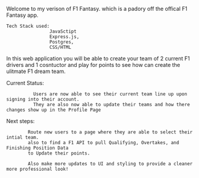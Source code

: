 Welcome to my verison of F1 Fantasy. which is a padory off the offical F1 Fantasy app. 

    Tech Stack used: 
                    JavaSctipt
                    Express.js,
                    Postgres,
                    CSS/HTML

In this web application you will be able to create your team of 2 current F1 drivers and 1 cosntuctor and play for points to see how can create the ulitmate F1 dream team. 


Current Status: 

              Users are now able to see their current team line up upon signing into their account.
              They are also now able to update their teams and how there changes show up in the Profile Page
              


Next steps: 

            Route new users to a page where they are able to select their intial team. 
            also to find a F1 API to pull Qualifying, Overtakes, and Finishing Position Data 
            to Update their points. 

            Also make more updates to UI and styling to provide a cleaner more professional look!
